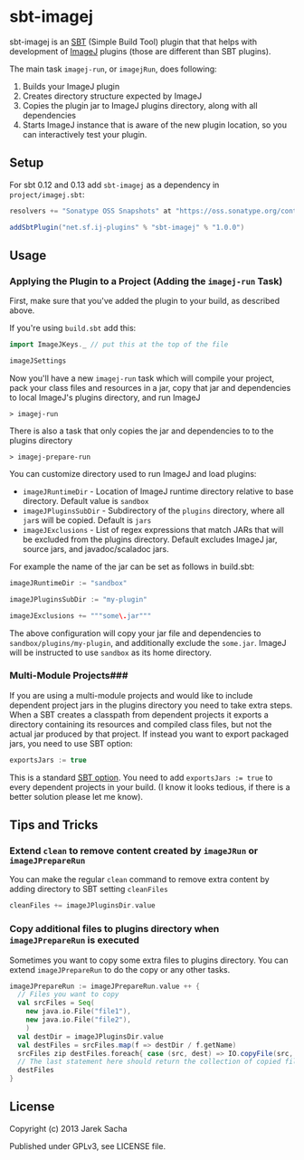 sbt-imagej
==========

sbt-imagej is an [SBT](http://www.scala-sbt.org/) (Simple Build Tool) plugin that that helps with development of
[ImageJ](http://rsbweb.nih.gov/ij/) plugins (those are different than SBT plugins).

The main task `imagej-run`, or `imagejRun`, does following:

1. Builds your ImageJ plugin
2. Creates directory structure expected by ImageJ
3. Copies the plugin jar to ImageJ plugins directory, along with all dependencies
4. Starts ImageJ instance that is aware of the new plugin location,
   so you can interactively test your plugin.

Setup
-----

For sbt 0.12 and 0.13 add `sbt-imagej` as a dependency in `project/imagej.sbt`:

```scala
resolvers += "Sonatype OSS Snapshots" at "https://oss.sonatype.org/content/repositories/snapshots"

addSbtPlugin("net.sf.ij-plugins" % "sbt-imagej" % "1.0.0")
```

Usage
-----

### Applying the Plugin to a Project (Adding the `imagej-run` Task)

First, make sure that you've added the plugin to your build, as described above.


If you're using `build.sbt` add this:

```scala
import ImageJKeys._ // put this at the top of the file

imageJSettings
```

Now you'll have a new `imagej-run` task which will compile your project,
pack your class files and resources in a jar, copy that jar and dependencies to local
ImageJ's plugins directory, and run ImageJ

    > imagej-run

There is also a task that only copies the jar and dependencies to to the plugins directory

    > imagej-prepare-run

You can customize directory used to run ImageJ and load plugins:

* `imageJRuntimeDir` - Location of ImageJ runtime directory relative to base directory.
  Default value is `sandbox`
* `imageJPluginsSubDir` - Subdirectory of the `plugins` directory, where all `jar`s will be copied.
  Default is `jars`
* `imageJExclusions` - List of regex expressions that match JARs that will be excluded from the plugins directory.
  Default excludes ImageJ jar, source jars, and javadoc/scaladoc jars.

For example the name of the jar can be set as follows in build.sbt:

```scala
imageJRuntimeDir := "sandbox"

imageJPluginsSubDir := "my-plugin"

imageJExclusions += """some\.jar"""
```

The above configuration will copy your jar file and dependencies to
`sandbox/plugins/my-plugin`, and additionally exclude the `some.jar`.
ImageJ will be instructed to use `sandbox` as its home directory.

### Multi-Module Projects###

If you are using a multi-module projects and would like to include dependent project jars in the plugins directory
you need to take extra steps. When a SBT creates a classpath from dependent projects it exports a directory containing its
resources and compiled class files, but not the actual jar produced by that project.
If instead you want to export packaged jars, you need to use SBT option:

```scala
exportsJars := true
```

This is a standard [SBT option](http://www.scala-sbt.org/0.13.0/docs/Howto/package.html).
You need to add `exportsJars := true` to every dependent projects in your build.
(I know it looks tedious, if there is a better solution please let me know).

Tips and Tricks
---------------

### Extend `clean` to remove content created by `imageJRun` or `imageJPrepareRun`

You can make the regular `clean` command to remove extra content by adding directory to SBT setting `cleanFiles`

```scala
cleanFiles += imageJPluginsDir.value
```

### Copy additional files to plugins directory when `imageJPrepareRun` is executed

Sometimes you want to copy some extra files to plugins directory.
You can extend `imageJPrepareRun` to do the copy or any other tasks.

```scala
imageJPrepareRun := imageJPrepareRun.value ++ {
  // Files you want to copy
  val srcFiles = Seq(
    new java.io.File("file1"),
    new java.io.File("file2"),
    )
  val destDir = imageJPluginsDir.value
  val destFiles = srcFiles.map(f => destDir / f.getName)
  srcFiles zip destFiles.foreach{ case (src, dest) => IO.copyFile(src, dest) }
  // The last statement here should return the collection of copied files
  destFiles
}
```

License
-------

Copyright (c) 2013 Jarek Sacha

Published under GPLv3, see LICENSE file.
